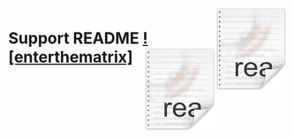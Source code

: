 <img src="readme.png" align="right" />

# Support README [![enterthematrix]<img src="readme.png" align="right" />](https://github.com/enterthematrix)
